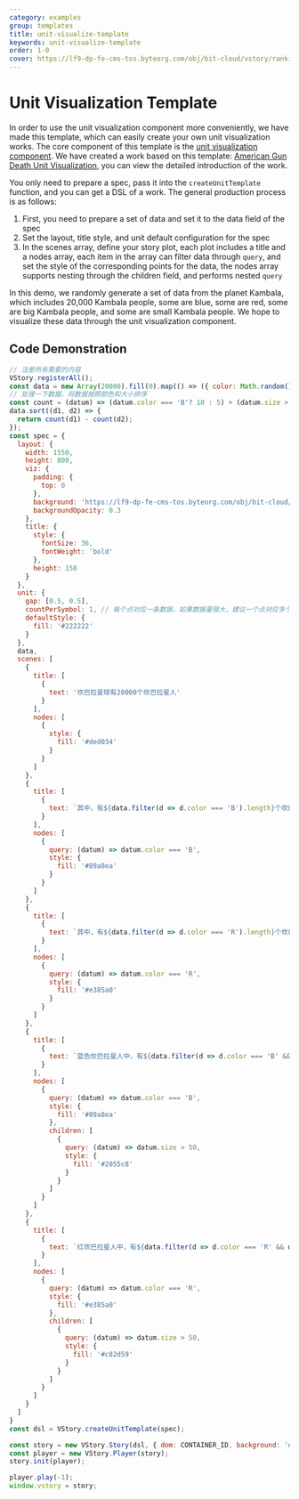 ```yaml
---
category: examples
group: templates
title: unit-visualize-template
keywords: unit-visualize-template
order: 1-0
cover: https://lf9-dp-fe-cms-tos.byteorg.com/obj/bit-cloud/vstory/rankingbar-preview.gif
---
```


# Unit Visualization Template

In order to use the unit visualization component more conveniently, we have made this template, which can easily create your own unit visualization works.
The core component of this template is the [unit visualization component](/vstory/examples/character/unit). We have created a work based on this template: [American Gun Death Unit Visualization](/vstory/examples/works-show/unit-gun-death), you can view the detailed introduction of the work.

You only need to prepare a spec, pass it into the `createUnitTemplate` function, and you can get a DSL of a work. The general production process is as follows:
1. First, you need to prepare a set of data and set it to the data field of the spec
2. Set the layout, title style, and unit default configuration for the spec
3. In the scenes array, define your story plot, each plot includes a title and a nodes array, each item in the array can filter data through `query`, and set the style of the corresponding points for the data, the nodes array supports nesting through the children field, and performs nested `query`

In this demo, we randomly generate a set of data from the planet Kambala, which includes 20,000 Kambala people, some are blue, some are red, some are big Kambala people, and some are small Kambala people. We hope to visualize these data through the unit visualization component.

## Code Demonstration

```javascript livedemo template=vstory
// 注册所有需要的内容
VStory.registerAll();
const data = new Array(20000).fill(0).map(() => ({ color: Math.random() > 0.5 ? 'B' : 'R', size: Math.random() * 100 }));
// 处理一下数据，将数据按照颜色和大小排序
const count = (datum) => (datum.color === 'B'? 10 : 5) + (datum.size > 50 ? 2 : 1);
data.sort((d1, d2) => {
  return count(d1) - count(d2);
});
const spec = {
  layout: {
    width: 1550,
    height: 800,
    viz: {
      padding: {
        top: 0
      },
      background: 'https://lf9-dp-fe-cms-tos.byteorg.com/obj/bit-cloud/vstory/unit-template-bg.png',
      backgroundOpacity: 0.3
    },
    title: {
      style: {
        fontSize: 36,
        fontWeight: 'bold'
      },
      height: 150
    }
  },
  unit: {
    gap: [0.5, 0.5],
    countPerSymbol: 1, // 每个点对应一条数据，如果数据量很大，建议一个点对应多个数据
    defaultStyle: {
      fill: '#222222'
    }
  },
  data,
  scenes: [
    {
      title: [
        {
          text: '坎巴拉星球有20000个坎巴拉星人'
        }
      ],
      nodes: [
        {
          style: {
            fill: '#ded034'
          }
        }
      ]
    },
    {
      title: [
        {
          text: `其中，有${data.filter(d => d.color === 'B').length}个坎巴拉人是蓝色的`
        }
      ],
      nodes: [
        {
          query: (datum) => datum.color === 'B',
          style: {
            fill: '#89a8ea'
          }
        }
      ]
    },
    {
      title: [
        {
          text: `其中，有${data.filter(d => d.color === 'R').length}个坎巴拉人是红色的`
        }
      ],
      nodes: [
        {
          query: (datum) => datum.color === 'R',
          style: {
            fill: '#e385a0'
          }
        }
      ]
    },
    {
      title: [
        {
          text: `蓝色坎巴拉星人中，有${data.filter(d => d.color === 'B' && d.size > 50).length}个是大坎巴拉星人`
        }
      ],
      nodes: [
        {
          query: (datum) => datum.color === 'B',
          style: {
            fill: '#89a8ea'
          },
          children: [
            {
              query: (datum) => datum.size > 50,
              style: {
                fill: '#2055c8'
              }
            }
          ]
        }
      ]
    },
    {
      title: [
        {
          text: `红坎巴拉星人中，有${data.filter(d => d.color === 'R' && d.size > 50).length}个是大坎巴拉星人`
        }
      ],
      nodes: [
        {
          query: (datum) => datum.color === 'R',
          style: {
            fill: '#e385a0'
          },
          children: [
            {
              query: (datum) => datum.size > 50,
              style: {
                fill: '#c82d59'
              }
            }
          ]
        }
      ]
    }
  ]
}
const dsl = VStory.createUnitTemplate(spec);

const story = new VStory.Story(dsl, { dom: CONTAINER_ID, background: '#ebecf0', scaleX: 0.5, scaleY: 0.5 });
const player = new VStory.Player(story);
story.init(player);

player.play(-1);
window.vstory = story;
```
